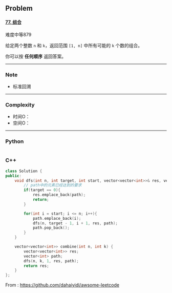 ## Problem

#### [77. 组合](https://leetcode-cn.com/problems/combinations/)

难度中等879

给定两个整数 `n` 和 `k`，返回范围 `[1, n]` 中所有可能的 `k` 个数的组合。

你可以按 **任何顺序** 返回答案。

------

### Note

- 标准回溯

------

### Complexity

- 时间O：
- 空间O：

------

### Python

```python

```

### C++

```C++
class Solution {
public:
    void dfs(int n, int target, int start, vector<vector<int>>& res, vector<int>& path){
        // path中的元素已经达到的要求
        if(target == 0){
            res.emplace_back(path);
            return;
        }

        for(int i = start; i <= n; i++){
            path.emplace_back(i);
            dfs(n, target - 1, i + 1, res, path);
            path.pop_back();
        }
    }

    vector<vector<int>> combine(int n, int k) {
        vector<vector<int>> res;
        vector<int> path;
        dfs(n, k, 1, res, path);
        return res;
    }
};
```



From : https://github.com/dahaiyidi/awsome-leetcode
